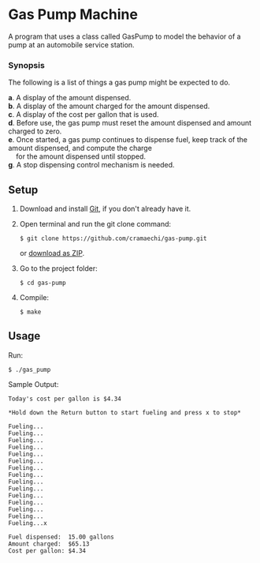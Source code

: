 # Gas Pump Machine
A program that uses a class called GasPump to model the behavior of a pump at an automobile service station.

### Synopsis
The following is a list of things a gas pump might be expected to do.

**a**. A display of the amount dispensed.<br />
**b**. A display of the amount charged for the amount dispensed.<br />
**c**. A display of the cost per gallon that is used.<br />
**d**. Before use, the gas pump must reset the amount dispensed and amount charged to zero.<br />
**e**. Once started, a gas pump continues to dispense fuel, keep track of the amount dispensed, and compute the charge<br />
   &nbsp;&nbsp;&nbsp;&nbsp;for the amount dispensed until stopped.<br />
**g**. A stop dispensing control mechanism is needed.

## Setup
1. Download and install [Git](https://git-scm.com/downloads), if you don't already have it.

2. Open terminal and run the git clone command:

   ```
   $ git clone https://github.com/cramaechi/gas-pump.git
   ```
    or [download as ZIP](https://github.com/cramaechi/gas-pump/archive/master.zip).

3. Go to the project folder:

   ```
   $ cd gas-pump
   ```

4. Compile:

   ```
   $ make
   ```
   
## Usage
Run:

```
$ ./gas_pump
```

Sample Output:
```
Today's cost per gallon is $4.34                                                                                      
                                                                                                                      
*Hold down the Return button to start fueling and press x to stop*                                                    
                                                                                                                      
Fueling...                                                                                                            
Fueling...                                                                                                            
Fueling...                                                                                                            
Fueling...                                                                                                            
Fueling...                                                                                                            
Fueling...                                                                                                            
Fueling...                                                                                                            
Fueling...                                                                                                            
Fueling...                                                                                                            
Fueling...                                                                                                            
Fueling...                                                                                                            
Fueling...                                                                                                            
Fueling...                                                                                                            
Fueling...                                                                                                            
Fueling...x                                                                                                           
                                                                                                                      
Fuel dispensed:  15.00 gallons                                                                                        
Amount charged:  $65.13                                                                                               
Cost per gallon: $4.34 
```
